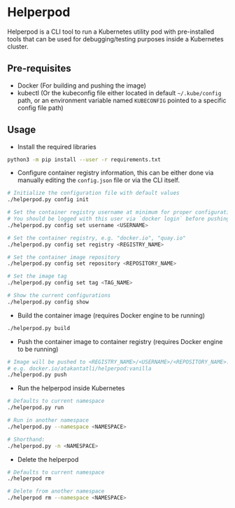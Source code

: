 # Helperpod

Helperpod is a CLI tool to run a Kubernetes utility pod with pre-installed tools that can be used for debugging/testing purposes inside a Kubernetes cluster.

## Pre-requisites

- Docker (For building and pushing the image)
- kubectl (Or the kubeconfig file either located in default `~/.kube/config` path, or an environment variable named `KUBECONFIG` pointed to a specific config file path)

## Usage

- Install the required libraries

```bash
python3 -m pip install --user -r requirements.txt
```

- Configure container registry information, this can be either done via manually editing the `config.json` file or via the CLI itself.

```bash
# Initialize the configuration file with default values
./helperpod.py config init

# Set the container registry username at minimum for proper configuration
# You should be logged with this user via `docker login` before pushing the image to the registry
./helperpod.py config set username <USERNAME>

# Set the container registry, e.g. "docker.io", "quay.io"
./helperpod.py config set registry <REGISTRY_NAME>

# Set the container image repository 
./helperpod.py config set repository <REPOSITORY_NAME>

# Set the image tag
./helperpod.py config set tag <TAG_NAME>

# Show the current configurations
./helperpod.py config show
```

- Build the container image (requires Docker engine to be running)

```bash
./helperpod.py build
```

- Push the container image to container registry (requires Docker engine to be running)

```bash
# Image will be pushed to <REGISTRY_NAME>/<USERNAME>/<REPOSITORY_NAME>:<TAG_NAME>
# e.g. docker.io/atakantatli/helperpod:vanilla
./helperpod.py push
```

- Run the helperpod inside Kubernetes

```bash
# Defaults to current namespace
./helperpod.py run

# Run in another namespace
./helperpod.py --namespace <NAMESPACE>

# Shorthand:
./helperpod.py -n <NAMESPACE>
```

- Delete the helperpod

```bash
# Defaults to current namespace
./helperpod rm

# Delete from another namespace
./helperpod rm --namespace <NAMESPACE>
```
